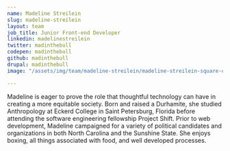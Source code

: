```yaml
---
name: Madeline Streilein
slug: madeline-streilein
layout: team
job_title: Junior Front-end Developer
linkedin: madelinestreilein
twitter: madinthebull
codepen: madinthebull
github: madinthebull
drupal: madinthebull
image: "/assets/img/team/madeline-streilein/madeline-streilein-square-outside.jpg"

---
```


Madeline is eager to prove the role that thoughtful technology can have in creating a more equitable society. Born and raised a Durhamite, she studied Anthropology at Eckerd College in Saint Petersburg, Florida before attending the software engineering fellowship Project Shift. Prior to web development, Madeline campaigned for a variety of political candidates and organizations in both North Carolina and the Sunshine State. She enjoys boxing, all things associated with food, and well developed processes.
